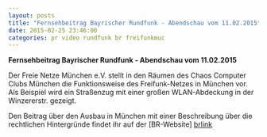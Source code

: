 ```yaml
---
layout: posts
title: "Fernsehbeitrag Bayrischer Rundfunk - Abendschau vom 11.02.2015"
date: 2015-02-25 23:46:00
categories: pr video rundfunk br freifunkmuc
---
```


**Fernsehbeitrag Bayrischer Rundfunk - Abendschau vom 11.02.2015**

Der Freie Netze München e.V. stellt in den Räumen des Chaos Computer Clubs München die Funktionsweise des Freifunk-Netzes in München vor.
Als Beispiel wird ein Straßenzug mit einer großen WLAN-Abdeckung in der Winzererstr. gezeigt.

Den Beitrag über den Ausbau in München mit einer Beschreibung über die rechtlichen Hintergründe findet ihr auf der [BR-Website] [brlink]

[brlink]: http://br.de/s/1ap5ymt
